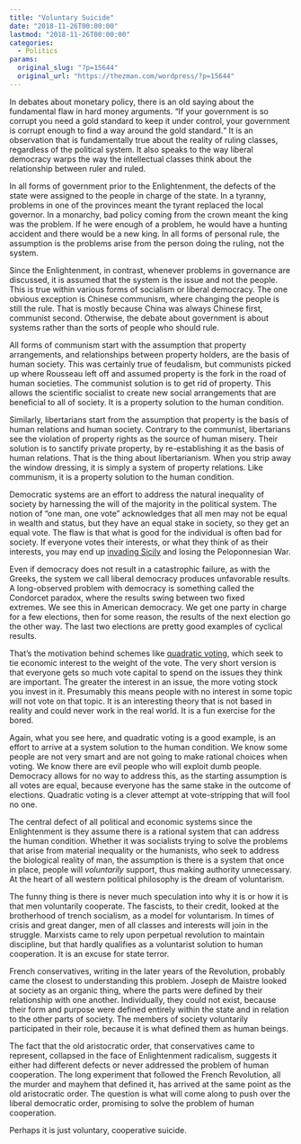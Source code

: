 ```yaml
---
title: "Voluntary Suicide"
date: "2018-11-26T00:00:00"
lastmod: "2018-11-26T00:00:00"
categories:
  - Politics
params:
  original_slug: "?p=15644"
  original_url: "https://thezman.com/wordpress/?p=15644"
---
```


In debates about monetary policy, there is an old saying about the
fundamental flaw in hard money arguments. “If your government is so
corrupt you need a gold standard to keep it under control, your
government is corrupt enough to find a way around the gold standard.“ It
is an observation that is fundamentally true about the reality of ruling
classes, regardless of the political system. It also speaks to the way
liberal democracy warps the way the intellectual classes think about the
relationship between ruler and ruled.

In all forms of government prior to the Enlightenment, the defects of
the state were assigned to the people in charge of the state. In a
tyranny, problems in one of the provinces meant the tyrant replaced the
local governor. In a monarchy, bad policy coming from the crown meant
the king was the problem. If he were enough of a problem, he would have
a hunting accident and there would be a new king. In all forms of
personal rule, the assumption is the problems arise from the person
doing the ruling, not the system.

Since the Enlightenment, in contrast, whenever problems in governance
are discussed, it is assumed that the system is the issue and not the
people. This is true within various forms of socialism or liberal
democracy. The one obvious exception is Chinese communism, where
changing the people is still the rule. That is mostly because China was
always Chinese first, communist second. Otherwise, the debate about
government is about systems rather than the sorts of people who should
rule.

All forms of communism start with the assumption that property
arrangements, and relationships between property holders, are the basis
of human society. This was certainly true of feudalism, but communists
picked up where Rousseau left off and assumed property is the fork in
the road of human societies. The communist solution is to get rid of
property. This allows the scientific socialist to create new social
arrangements that are beneficial to all of society. It is a property
solution to the human condition.

Similarly, libertarians start from the assumption that property is the
basis of human relations and human society. Contrary to the communist,
libertarians see the violation of property rights as the source of human
misery. Their solution is to sanctify private property, by
re-establishing it as the basis of human relations. That is the thing
about libertarianism. When you strip away the window dressing, it is
simply a system of property relations. Like communism, it is a property
solution to the human condition.

Democratic systems are an effort to address the natural inequality of
society by harnessing the will of the majority in the political system.
The notion of “one man, one vote” acknowledges that all men may not be
equal in wealth and status, but they have an equal stake in society, so
they get an equal vote. The flaw is that what is good for the individual
is often bad for society. If everyone votes their interests, or what
they think of as their interests, you may end up [invading
Sicily](https://en.wikipedia.org/wiki/Sicilian_Expedition) and losing
the Peloponnesian War.

Even if democracy does not result in a catastrophic failure, as with the
Greeks, the system we call liberal democracy produces unfavorable
results. A long-observed problem with democracy is something called the
Condorcet paradox, where the results swing between two fixed
extremes. We see this in American democracy. We get one party in charge
for a few elections, then for some reason, the results of the next
election go the other way. The last two elections are pretty good
examples of cyclical results.

That’s the motivation behind schemes like [quadratic
voting](https://en.wikipedia.org/wiki/Quadratic_voting), which seek to
tie economic interest to the weight of the vote. The very short version
is that everyone gets so much vote capital to spend on the issues they
think are important. The greater the interest in an issue, the more
voting stock you invest in it. Presumably this means people with no
interest in some topic will not vote on that topic. It is an interesting
theory that is not based in reality and could never work in the real
world. It is a fun exercise for the bored.

Again, what you see here, and quadratic voting is a good example, is an
effort to arrive at a system solution to the human condition. We know
some people are not very smart and are not going to make rational
choices when voting. We know there are evil people who will exploit dumb
people. Democracy allows for no way to address this, as the starting
assumption is all votes are equal, because everyone has the same stake
in the outcome of elections. Quadratic voting is a clever attempt at
vote-stripping that will fool no one.

The central defect of all political and economic systems since the
Enlightenment is they assume there is a rational system that can address
the human condition. Whether it was socialists trying to solve the
problems that arise from material inequality or the humanists, who seek
to address the biological reality of man, the assumption is there is a
system that once in place, people will *voluntarily* support, thus
making authority unnecessary. At the heart of all western political
philosophy is the dream of voluntarism.

The funny thing is there is never much speculation into why it is or how
it is that men voluntarily cooperate. The fascists, to their credit,
looked at the brotherhood of trench socialism, as a model for
voluntarism. In times of crisis and great danger, men of all classes and
interests will join in the struggle. Marxists came to rely upon
perpetual revolution to maintain discipline, but that hardly qualifies
as a voluntarist solution to human cooperation. It is an excuse for
state terror.

French conservatives, writing in the later years of the Revolution,
probably came the closest to understanding this problem. Joseph de
Maistre looked at society as an organic thing, where the parts were
defined by their relationship with one another. Individually, they could
not exist, because their form and purpose were defined entirely within
the state and in relation to the other parts of society. The members of
society voluntarily participated in their role, because it is what
defined them as human beings.

The fact that the old aristocratic order, that conservatives came to
represent, collapsed in the face of Enlightenment radicalism, suggests
it either had different defects or never addressed the problem of human
cooperation. The long experiment that followed the French Revolution,
all the murder and mayhem that defined it, has arrived at the same point
as the old aristocratic order. The question is what will come along to
push over the liberal democratic order, promising to solve the problem
of human cooperation.

Perhaps it is just voluntary, cooperative suicide.
